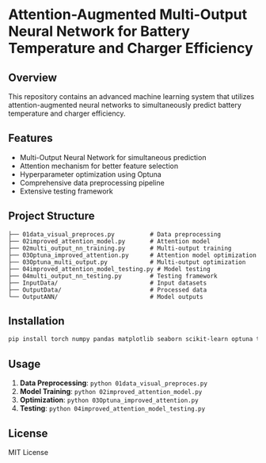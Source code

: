 # Attention-Augmented Multi-Output Neural Network for Battery Temperature and Charger Efficiency

## Overview

This repository contains an advanced machine learning system that utilizes attention-augmented neural networks to simultaneously predict battery temperature and charger efficiency.

## Features

- Multi-Output Neural Network for simultaneous prediction
- Attention mechanism for better feature selection
- Hyperparameter optimization using Optuna
- Comprehensive data preprocessing pipeline
- Extensive testing framework

## Project Structure

```
├── 01data_visual_preproces.py          # Data preprocessing
├── 02improved_attention_model.py       # Attention model
├── 02multi_output_nn_training.py       # Multi-output training
├── 03Optuna_improved_attention.py      # Attention model optimization
├── 03Optuna_multi_output.py            # Multi-output optimization
├── 04improved_attention_model_testing.py # Model testing
├── 04multi_output_nn_testing.py        # Testing framework
├── InputData/                          # Input datasets
├── OutputData/                         # Processed data
└── OutputANN/                          # Model outputs
```

## Installation

```bash
pip install torch numpy pandas matplotlib seaborn scikit-learn optuna tensorflow keras
```

## Usage

1. **Data Preprocessing**: `python 01data_visual_preproces.py`
2. **Model Training**: `python 02improved_attention_model.py`
3. **Optimization**: `python 03Optuna_improved_attention.py`
4. **Testing**: `python 04improved_attention_model_testing.py`

## License

MIT License
